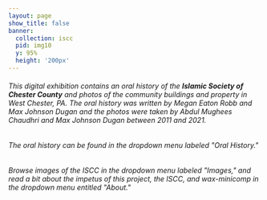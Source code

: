 ```yaml
---
layout: page
show_title: false
banner:
  collection: iscc
  pid: img10
  y: 95%
  height: '200px'
---
```

<p><h6>This digital exhibition contains an oral history of the <strong>Islamic Society of Chester County</strong> and photos of the community buildings and property in West Chester, PA. The oral history was written by Megan Eaton Robb and Max Johnson Dugan and the photos were taken by Abdul Mughees Chaudhri and Max Johnson Dugan between 2011 and 2021.</h6></p>

<p><h6>The oral history can be found in the dropdown menu labeled "Oral History."</h6></p>

<p></p>

<p><h6>Browse images of the ISCC in the dropdown menu labeled "Images," and read a bit about the impetus of this project, the ISCC, and wax-minicomp in the dropdown menu entitled "About."</h6></p>
